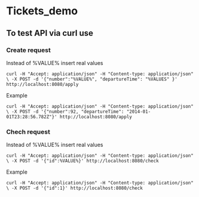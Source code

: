 # Tickets_demo

## To test API via curl use 

### Create request

Instead of %VALUE% insert real values

`curl -H "Accept: application/json" -H "Content-type: application/json" \
-X POST -d '{"number":"%VALUE%", "departureTime": "%VALUES" }' http://localhost:8080/apply`

Example 

`curl -H "Accept: application/json" -H "Content-type: application/json" \
-X POST -d '{"number":92, "departureTime": "2014-01-01T23:28:56.782Z"}' http://localhost:8080/apply`

### Chech request 

Instead of %VALUE% insert real values

`curl -H "Accept: application/json" -H "Content-type: application/json" \
-X POST -d '{"id":%VALUE%}' http://localhost:8080/check`

Example 

`curl -H "Accept: application/json" -H "Content-type: application/json" \
-X POST -d '{"id":1}' http://localhost:8080/check`

